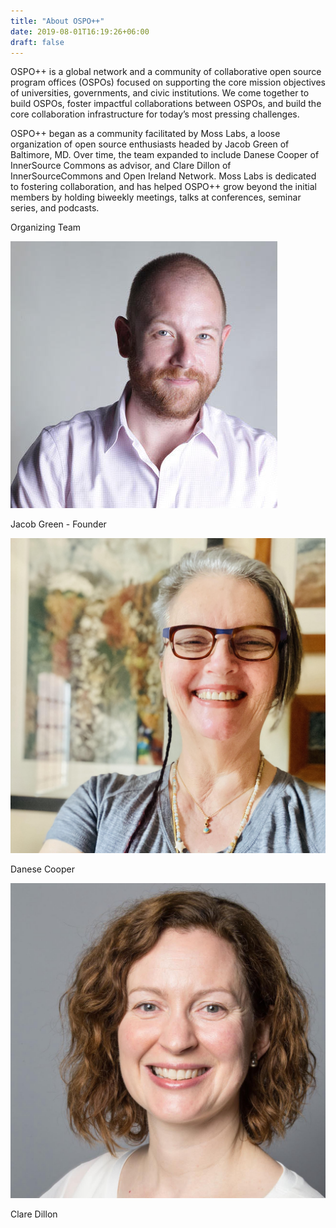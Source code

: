 ```yaml
---
title: "About OSPO++"
date: 2019-08-01T16:19:26+06:00
draft: false
---
```


OSPO++ is a global network and a community of collaborative open source program offices (OSPOs) focused on supporting the core mission objectives of universities, governments, and civic institutions. We come together to build OSPOs, foster impactful collaborations between OSPOs, and build the core collaboration infrastructure for today’s most pressing challenges.

OSPO++ began as a community facilitated by Moss Labs, a loose organization of open source enthusiasts headed by Jacob Green of Baltimore, MD. Over time, the team expanded to include Danese Cooper of InnerSource Commons as advisor, and Clare Dillon of InnerSourceCommons and Open Ireland Network. Moss Labs is dedicated to fostering collaboration, and has helped OSPO++ grow beyond the initial members by holding biweekly meetings, talks at conferences, seminar series, and podcasts.

<div class="row text-center justify-content-md-center" id="team">
  <div class="col-sm-12">
    <p class="h1">Organizing Team</p>
  </div>
  <div class="col-xs-12 col-sm-6 col-lg-4">
    <img src="/images/about/team/jacob.jpg" title="Jacob Green" class="align-middle"/>
    <p>Jacob Green - Founder</p>
  </div>
  <div class="col-xs-12 col-sm-6 col-lg-4">
      <img src="/images/about/team/dcooper.jpg" title="Danese Cooper" class="align-middle"/>
      <p>Danese Cooper</p>
  </div>
  <div class="col-xs-12 col-sm-6 col-lg-4">
      <img src="/images/about/team/clare.jpg" title="Clare Dillon" class="align-middle"/>
      <p>Clare Dillon</p>
  </div>
</div>

